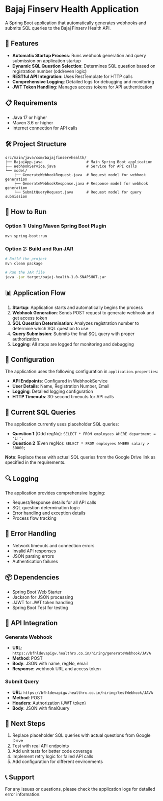 # Bajaj Finserv Health Application

A Spring Boot application that automatically generates webhooks and submits SQL queries to the Bajaj Finserv Health API.

## 🚀 Features

- **Automatic Startup Process**: Runs webhook generation and query submission on application startup
- **Dynamic SQL Question Selection**: Determines SQL question based on registration number (odd/even logic)
- **RESTful API Integration**: Uses RestTemplate for HTTP calls
- **Comprehensive Logging**: Detailed logs for debugging and monitoring
- **JWT Token Handling**: Manages access tokens for API authentication

## 📋 Requirements

- Java 17 or higher
- Maven 3.6 or higher
- Internet connection for API calls

## 🛠️ Project Structure

```
src/main/java/com/bajajfinservhealth/
├── BajajApp.java                    # Main Spring Boot application
├── WebhookService.java              # Service for API calls
└── model/
    ├── GenerateWebhookRequest.java  # Request model for webhook generation
    ├── GenerateWebhookResponse.java # Response model for webhook generation
    └── SubmitQueryRequest.java      # Request model for query submission
```

## 🚀 How to Run

### Option 1: Using Maven Spring Boot Plugin
```bash
mvn spring-boot:run
```

### Option 2: Build and Run JAR
```bash
# Build the project
mvn clean package

# Run the JAR file
java -jar target/bajaj-health-1.0-SNAPSHOT.jar
```

## 📊 Application Flow

1. **Startup**: Application starts and automatically begins the process
2. **Webhook Generation**: Sends POST request to generate webhook and get access token
3. **SQL Question Determination**: Analyzes registration number to determine which SQL question to use
4. **Query Submission**: Submits the final SQL query with proper authorization
5. **Logging**: All steps are logged for monitoring and debugging

## 🔧 Configuration

The application uses the following configuration in `application.properties`:

- **API Endpoints**: Configured in WebhookService
- **User Details**: Name, Registration Number, Email
- **Logging**: Detailed logging configuration
- **HTTP Timeouts**: 30-second timeouts for API calls

## 📝 Current SQL Queries

The application currently uses placeholder SQL queries:

- **Question 1** (Odd regNo): `SELECT * FROM employees WHERE department = 'IT';`
- **Question 2** (Even regNo): `SELECT * FROM employees WHERE salary > 50000;`

**Note**: Replace these with actual SQL queries from the Google Drive link as specified in the requirements.

## 🔍 Logging

The application provides comprehensive logging:

- Request/Response details for all API calls
- SQL question determination logic
- Error handling and exception details
- Process flow tracking

## 🚨 Error Handling

- Network timeouts and connection errors
- Invalid API responses
- JSON parsing errors
- Authentication failures

## 📦 Dependencies

- Spring Boot Web Starter
- Jackson for JSON processing
- JJWT for JWT token handling
- Spring Boot Test for testing

## 🔄 API Integration

### Generate Webhook
- **URL**: `https://bfhldevapigw.healthrx.co.in/hiring/generateWebhook/JAVA`
- **Method**: POST
- **Body**: JSON with name, regNo, email
- **Response**: webhook URL and access token

### Submit Query
- **URL**: `https://bfhldevapigw.healthrx.co.in/hiring/testWebhook/JAVA`
- **Method**: POST
- **Headers**: Authorization (JWT token)
- **Body**: JSON with finalQuery

## 🎯 Next Steps

1. Replace placeholder SQL queries with actual questions from Google Drive
2. Test with real API endpoints
3. Add unit tests for better code coverage
4. Implement retry logic for failed API calls
5. Add configuration for different environments

## 📞 Support

For any issues or questions, please check the application logs for detailed error information.
